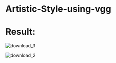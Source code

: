 # Artistic-Style-using-vgg
# Result:
![download_3](https://github.com/Ash3367/Artistic-Style-using-vgg/assets/107906719/64a68fef-a450-4dbb-97d3-e2212a30c5aa)

  ![download_2](https://github.com/Ash3367/Artistic-Style-using-vgg/assets/107906719/930dd032-157a-42a1-a0f6-a7621fca246f)

